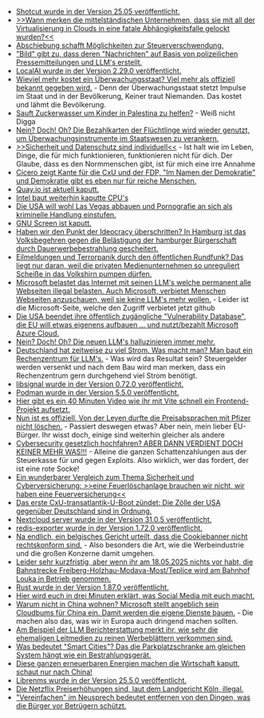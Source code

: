 * [Shotcut wurde in der Version 25.05 veröffentlicht.](https://www.phoronix.com/news/Shotcut-25.05-Video-Editor)
* [>>Wann merken die mittelständischen Unternehmen, dass sie mit all der Virtualisierung in Clouds in eine fatale Abhängigkeitsfalle gelockt wurden?<<](https://www.borncity.com/blog/2025/05/12/parallels-umfrage-63-prozent-der-mittelstaendischen-unternehmen-suchen-nach-einer-neuen-vdi-oder-daas-loesung/)
* [Abschiebung schafft Möglichkeiten zur Steuerverschwendung.](https://blog.fefe.de/?ts=96dc9704)
* ["Bild" gibt zu, dass deren "Nachrichten" auf Basis von polizeilichen Pressemitteilungen und LLM's erstellt.](https://blog.fefe.de/?ts=96df2191)
* [LocalAI wurde in der Version 2.29.0 veröffentlicht.](https://github.com/mudler/LocalAI/releases/tag/v2.29.0)
* [Wieviel mehr kostet ein Überwachungsstaat? Viel mehr als offiziell bekannt gegeben wird.](https://netzpolitik.org/2025/ueberwachungsgesamtrechnung-mehr-transparenz-waere-auch-im-sinne-der-behoerden-selbst/) - Denn der Überwachungsstaat stetzt Impulse im Staat und in der Bevölkerung, Keiner traut Niemanden. Das kostet und lähmt die Bevölkerung.
* [Sauft Zuckerwasser um Kinder in Palestina zu helfen?](https://tuxproject.de/blog/2025/05/medienkritik-in-kurze-bombencola-mit-reis/) - Weiß nicht Digga
* [Nein? Doch! Oh? Die Bezahlkarten der Flüchtlinge wird wieder genutzt, um Überwachungsinstrumente im Staatswesen zu verankern.](https://netzpolitik.org/2025/bezahlkarten-ueberweisungsfreigaben-sind-ein-datenschutzproblem/)
* [>>Sicherheit und Datenschutz sind individuell<<](https://www.kuketz-blog.de/it-sicherheit-und-datenschutz-es-gibt-keine-loesung-fuer-alle/) - Ist halt wie im Leben, Dinge, die für mich funktionieren, funktionieren nicht für dich. Der Glaube, dass es den Normmenschen gibt, ist für mich eine irre Annahme
* [Cicero zeigt Kante für die CxU und der FDP, "Im Namen der Demokratie" und Demokratie gibt es eben nur für reiche Menschen.](https://blog.fefe.de/?ts=96dd6b45)
* [Quay.io ist aktuell kaputt.](https://status.redhat.com/incidents/k7kvfvgfrbdf)
* [Intel baut weiterhin kaputte CPU's](https://blog.fefe.de/?ts=96ddbb10)
* [Die USA will wohl Las Vegas abbauen und Pornografie an sich als kriminelle Handlung einstufen.](https://blog.fefe.de/?ts=96ddb0e1)
* [GNU Screen ist kaputt.](https://www.openwall.com/lists/oss-security/2025/05/12/1)
* [Haben wir den Punkt der Ideocracy überschritten? In Hamburg ist das Volksbegehren gegen die Belästigung der hamburger Bürgerschaft durch Dauerwerbebestrahlung gescheitert.](https://blog.fefe.de/?ts=96dbc268)
* [Eilmeldungen und Terrorpanik durch den öffentlichen Rundfunk? Das liegt nur daran, weil die privaten Medienunternehmen so unreguliert Scheiße in das Volkshirn pumpen dürfen.](https://blog.fefe.de/?ts=96dbc1a5)
* [Microsoft belastet das Internet mit seinen LLM's welche permanent alle Webseiten illegal belasten. Auch Microsoft, verbietet Menschen Webseiten anzuschauen, weil sie keine LLM's mehr wollen.](https://blog.fefe.de/?ts=96da4e22) - Leider ist die Microsoft-Seite, welche den Zugriff verbietet jetzt github
* [Die USA beendet ihre öffentlich zugängliche "Vulnerability Database", die EU will etwas eigenens aufbauen ... und nutzt/bezahlt Microsoft Azure Cloud.](https://blog.fefe.de/?ts=96daaff1)
* [Nein? Doch! Oh? Die neuen LLM's halluzinieren immer mehr.](https://blog.fefe.de/?ts=96daa66f)
* [Deutschland hat zeitweise zu viel Strom. Was macht man? Man baut ein Rechenzentrum für LLM's.](https://blog.fefe.de/?ts=96daa450) - Was wird das Resultat sein? Steuergelder werden versenkt und nach dem Bau wird man merken, dass ein Rechenzentrum gern durchgehend viel Strom benötigt.
* [libsignal wurde in der Version 0.72.0 veröffentlicht.](https://github.com/signalapp/libsignal/releases/tag/v0.72.0)
* [Podman wurde in der Version 5.5.0 veröffentlicht.](https://github.com/containers/podman/releases/tag/v5.5.0)
* [Hier gibt es ein 40 Minuten Video wie ihr mit Vite schnell ein Frontend-Projekt aufsetzt.](https://www.freecodecamp.org/news/learn-vite-for-a-better-web-development-workflow/)
* [Nun ist es offiziell, Von der Leyen durfte die Preisabsprachen mit Pfizer nicht löschen.](https://netzpolitik.org/2025/gerichtsurteil-zu-pfizergate-von-der-leyen-hat-bei-der-transparenz-geschummelt/) - Passiert deswegen etwas? Aber nein, mein lieber EU-Bürger. Ihr wisst doch, einige sind weiterhin gleicher als andere
* [Cybersecurity gesetzlich hochfahren? ABER DANN VERDIENT DOCH KEINER MEHR WAS!!!](https://blog.fefe.de/?ts=96d8d474) - Alleine die ganzen Schattenzahlungen aus der Steuerkasse für und gegen Exploits. Also wirklich, wer das fordert, der ist eine rote Socke!
* [Ein wunderbarer Vergleich zum Thema Sicherheit und Cyberversicherung: >>eine Feuerlöschanlage brauchen wir nicht, wir haben eine Feuerversicherung<<](https://blog.fefe.de/?ts=96db2139)
* [Das erste CxU-transatlantik-U-Boot zündet: Die Zölle der USA gegenüber Deutschland sind in Ordnung.](https://blog.fefe.de/?ts=96db78c7)
* [Nextcloud server wurde in der Version 31.0.5 veröffentlicht.](https://github.com/nextcloud/server/releases/tag/v31.0.5)
* [redis-exporter wurde in der Version 1.72.0 veröffentlicht.](https://github.com/oliver006/redis_exporter/releases/tag/v1.72.0)
* [Na endlich, ein belgisches Gericht urteilt, dass die Cookiebanner nicht rechtskonform sind.](https://netzpolitik.org/2025/urteil-zu-werbe-einwilligungen-ringen-um-deutungshoheit/) - Also besonders die Art, wie die Werbeindustrie und die großen Konzerne damit umgehen.
* [Leider sehr kurzfristig, aber wenn ihr am 18.05.2025 nichts vor habt, die Bahnstrecke Freiberg-Holzhau-Modava-Most/Teplice wird am Bahnhof Louka in Betrieb genommen.](https://www.fva-holzhau.de/18052025-LOUKA-UNTER-DAMPF.6102-1.htm)
* [Rust wurde in der Version 1.87.0 veröffentlicht.](https://blog.rust-lang.org/2025/05/15/Rust-1.87.0/)
* [Hier wird euch in drei Minuten erklärt, was Social Media mit euch macht.](https://youtu.be/RbjWFxzzCEU?t=4346)
* [Warum nicht in China wohnen? Microsoft stellt angeblich sein Cloudbums für China ein. Damit werden die eigene Dienste bauen.](https://blog.fefe.de/?ts=96d987f8) - Die machen also das, was wir in Europa auch dringend machen sollten.
* [Am Beispiel der LLM Berichterstattung merkt ihr, wie sehr die ehemaligen Leitmedien zu reinen Werbeblättern verkommen sind.](https://blog.fefe.de/?ts=96d9f138)
* [Was bedeutet "Smart Cities"? Das die Parkplatzschranke am gleichen System hängt wie ein Bestrahlungsgerät.](https://blog.fefe.de/?ts=96d9ea23)
* [Diese ganzen erneuerbaren Energien machen die Wirtschaft kaputt, schaut nur nach China!](https://blog.fefe.de/?ts=96d9e535)
* [Librenms wurde in der Version 25.5.0 veröffentlicht.](https://github.com/librenms/librenms/releases/tag/25.5.0)
* [Die Netzflix Preiserhöhungen sind, laut dem Landgericht Köln, illegal.](https://www.borncity.com/blog/2025/05/17/landgericht-koeln-erklaert-netflix-preiserhoehungen-2017-2022-als-unrechtmaessig/)
* ["Vereinfachen" im Neusprech bedeutet entfernen von den Dingen, was die Bürger vor Betrügern schützt.](https://netzpolitik.org/2025/stichwort-vereinfachen-eu-kommission-will-mehr-ausnahmen-beim-datenschutz/)
